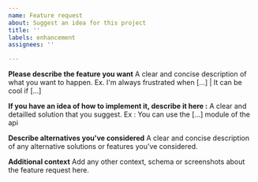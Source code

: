 ```yaml
---
name: Feature request
about: Suggest an idea for this project
title: ''
labels: enhancement
assignees: ''

---
```


**Please describe the feature you want**
A clear and concise description of what you want to happen. Ex. I'm always frustrated when [...] | It can be cool if [...]

**If you have an idea of how to implement it, describe it here :**
A clear and detailled solution that you suggest. Ex : You can use the [...] module of the api

**Describe alternatives you've considered**
A clear and concise description of any alternative solutions or features you've considered.

**Additional context**
Add any other context, schema or screenshots about the feature request here.


